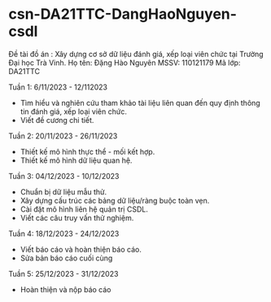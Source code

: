 # csn-DA21TTC-DangHaoNguyen-csdl

Đề tài đồ án : Xây dựng cơ sở dữ liệu đánh giá, xếp loại viên chức tại Trường Đại học Trà Vinh.
Họ tên: Đặng Hào Nguyên 
MSSV: 110121179
Mã lớp: DA21TTC

Tuần 1: 6/11/2023 - 12/112023
- Tìm hiểu và nghiên cứu tham khảo tài liệu liên quan đến quy định thông tin đánh giá, xếp loại viên chức.
- Viết đề cương chi tiết.

Tuần 2: 20/11/2023 - 26/11/2023
 - Thiết kế mô hình thực thể - mối kết hợp.
 - Thiết kế mô hình dữ liệu quan hệ.

Tuần 3: 04/12/2023 - 10/12/2023
 - Chuẩn bị dữ liệu mẫu thử.
 - Xây dựng cấu trúc các bảng dữ liệu/ràng buộc toàn vẹn.
 - Cài đặt mô hình liên hệ quản trị CSDL.
 - Viết các câu truy vấn thử nghiệm.

Tuần 4: 18/12/2023 - 24/12/2023
 - Viết báo cáo và hoàn thiện báo cáo.
 - Sửa bản báo cáo cuối cùng

Tuần 5: 25/12/2023 - 31/12/2023
 - Hoàn thiện và nộp báo cáo
